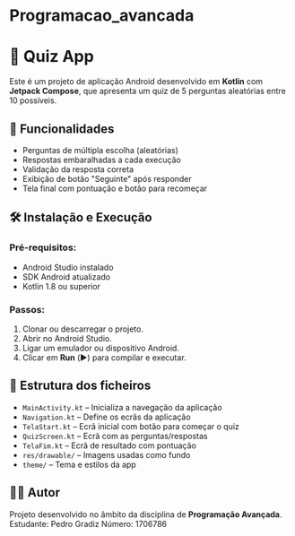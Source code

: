 # Programacao_avancada
# 📱 Quiz App

Este é um projeto de aplicação Android desenvolvido em **Kotlin** com **Jetpack Compose**, que apresenta um quiz de 5 perguntas aleatórias entre 10 possíveis.

## 🎯 Funcionalidades

- Perguntas de múltipla escolha (aleatórias)
- Respostas embaralhadas a cada execução
- Validação da resposta correta
- Exibição de botão "Seguinte" após responder
- Tela final com pontuação e botão para recomeçar

## 🛠️ Instalação e Execução

### Pré-requisitos:
- Android Studio instalado
- SDK Android atualizado
- Kotlin 1.8 ou superior

### Passos:
1. Clonar ou descarregar o projeto.
2. Abrir no Android Studio.
3. Ligar um emulador ou dispositivo Android.
4. Clicar em **Run** (▶️) para compilar e executar.

## 📂 Estrutura dos ficheiros

- `MainActivity.kt` – Inicializa a navegação da aplicação
- `Navigation.kt` – Define os ecrãs da aplicação
- `TelaStart.kt` – Ecrã inicial com botão para começar o quiz
- `QuizScreen.kt` – Ecrã com as perguntas/respostas
- `TelaFim.kt` – Ecrã de resultado com pontuação
- `res/drawable/` – Imagens usadas como fundo
- `theme/` – Tema e estilos da app

## 👨‍💻 Autor

Projeto desenvolvido no âmbito da disciplina de **Programação Avançada**.
Estudante: Pedro Gradiz
Número: 1706786



